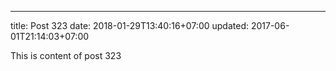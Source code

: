 ---
title: Post 323
date: 2018-01-29T13:40:16+07:00
updated: 2017-06-01T21:14:03+07:00

This is content of post 323